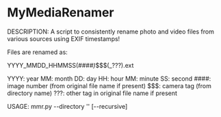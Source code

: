 # MyMediaRenamer

DESCRIPTION:
A script to consistently rename photo and video files from various sources using EXIF timestamps!

Files are renamed as:

   YYYY_MMDD_HHMMSS(_####)_$$$(_???).ext

   YYYY: year
   MM:   month
   DD:   day
   HH:   hour
   MM:   minute
   SS:   second
   ####: image number (from original file name if present)
   $$$:  camera tag (from directory name)
   ???:  other tag in original file name if present

USAGE:
   mmr.py --directory '<full path to directory>' [--recursive]
   
